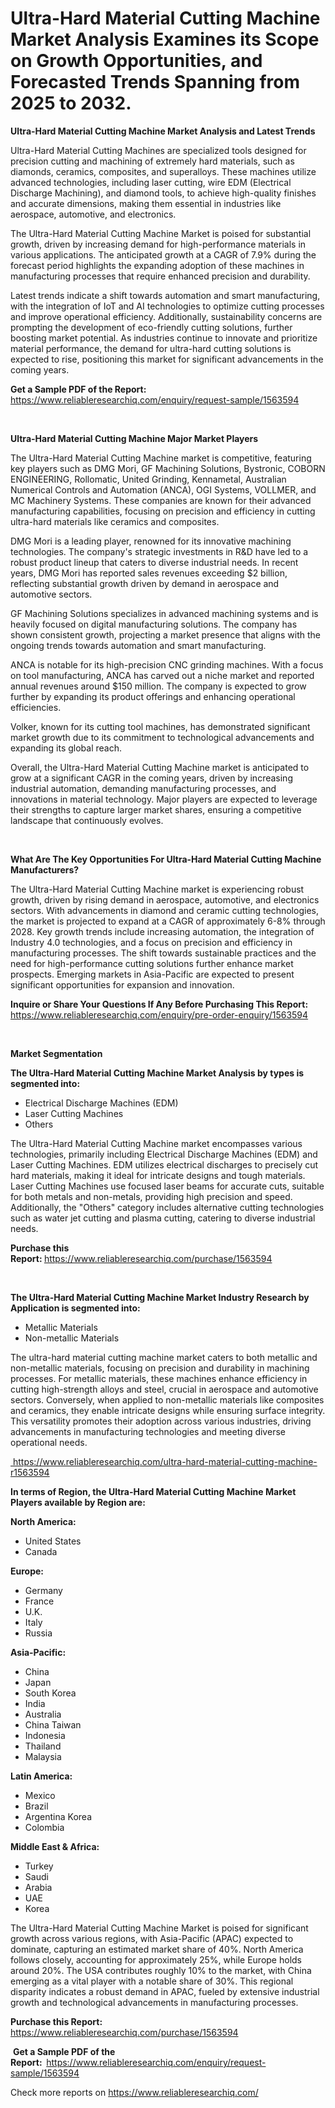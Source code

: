 <p><h1>Ultra-Hard Material Cutting Machine Market Analysis Examines its Scope on Growth Opportunities, and Forecasted Trends Spanning from 2025 to 2032.</h1></p><p><strong>Ultra-Hard Material Cutting Machine Market Analysis and Latest Trends</strong></p>
<p><p>Ultra-Hard Material Cutting Machines are specialized tools designed for precision cutting and machining of extremely hard materials, such as diamonds, ceramics, composites, and superalloys. These machines utilize advanced technologies, including laser cutting, wire EDM (Electrical Discharge Machining), and diamond tools, to achieve high-quality finishes and accurate dimensions, making them essential in industries like aerospace, automotive, and electronics.</p><p>The Ultra-Hard Material Cutting Machine Market is poised for substantial growth, driven by increasing demand for high-performance materials in various applications. The anticipated growth at a CAGR of 7.9% during the forecast period highlights the expanding adoption of these machines in manufacturing processes that require enhanced precision and durability. </p><p>Latest trends indicate a shift towards automation and smart manufacturing, with the integration of IoT and AI technologies to optimize cutting processes and improve operational efficiency. Additionally, sustainability concerns are prompting the development of eco-friendly cutting solutions, further boosting market potential. As industries continue to innovate and prioritize material performance, the demand for ultra-hard cutting solutions is expected to rise, positioning this market for significant advancements in the coming years.</p></p>
<p><strong>Get a Sample PDF of the Report:&nbsp;</strong> <a href="https://www.reliableresearchiq.com/enquiry/request-sample/1563594?utm_campaign=99&utm_medium=2&utm_source=Github&utm_content=ia&utm_term=25022025&utm_id=ultra-hard-material-cutting-machine">https://www.reliableresearchiq.com/enquiry/request-sample/1563594</a></p>
<p>&nbsp;</p>
<p><strong>Ultra-Hard Material Cutting Machine Major Market Players</strong></p>
<p><p>The Ultra-Hard Material Cutting Machine market is competitive, featuring key players such as DMG Mori, GF Machining Solutions, Bystronic, COBORN ENGINEERING, Rollomatic, United Grinding, Kennametal, Australian Numerical Controls and Automation (ANCA), OGI Systems, VOLLMER, and MC Machinery Systems. These companies are known for their advanced manufacturing capabilities, focusing on precision and efficiency in cutting ultra-hard materials like ceramics and composites.</p><p>DMG Mori is a leading player, renowned for its innovative machining technologies. The company's strategic investments in R&D have led to a robust product lineup that caters to diverse industrial needs. In recent years, DMG Mori has reported sales revenues exceeding $2 billion, reflecting substantial growth driven by demand in aerospace and automotive sectors.</p><p>GF Machining Solutions specializes in advanced machining systems and is heavily focused on digital manufacturing solutions. The company has shown consistent growth, projecting a market presence that aligns with the ongoing trends towards automation and smart manufacturing.</p><p>ANCA is notable for its high-precision CNC grinding machines. With a focus on tool manufacturing, ANCA has carved out a niche market and reported annual revenues around $150 million. The company is expected to grow further by expanding its product offerings and enhancing operational efficiencies.</p><p>Volker, known for its cutting tool machines, has demonstrated significant market growth due to its commitment to technological advancements and expanding its global reach.</p><p>Overall, the Ultra-Hard Material Cutting Machine market is anticipated to grow at a significant CAGR in the coming years, driven by increasing industrial automation, demanding manufacturing processes, and innovations in material technology. Major players are expected to leverage their strengths to capture larger market shares, ensuring a competitive landscape that continuously evolves.</p></p>
<p>&nbsp;</p>
<p><strong>What Are The Key Opportunities For Ultra-Hard Material Cutting Machine Manufacturers?</strong></p>
<p><p>The Ultra-Hard Material Cutting Machine market is experiencing robust growth, driven by rising demand in aerospace, automotive, and electronics sectors. With advancements in diamond and ceramic cutting technologies, the market is projected to expand at a CAGR of approximately 6-8% through 2028. Key growth trends include increasing automation, the integration of Industry 4.0 technologies, and a focus on precision and efficiency in manufacturing processes. The shift towards sustainable practices and the need for high-performance cutting solutions further enhance market prospects. Emerging markets in Asia-Pacific are expected to present significant opportunities for expansion and innovation.</p></p>
<p><strong>Inquire or Share Your Questions If Any Before Purchasing This Report:</strong> <a href="https://www.reliableresearchiq.com/enquiry/pre-order-enquiry/1563594?utm_campaign=99&utm_medium=2&utm_source=Github&utm_content=ia&utm_term=25022025&utm_id=ultra-hard-material-cutting-machine">https://www.reliableresearchiq.com/enquiry/pre-order-enquiry/1563594</a></p>
<p>&nbsp;</p>
<p><strong>Market Segmentation</strong></p>
<p><strong>The Ultra-Hard Material Cutting Machine Market Analysis by types is segmented into:</strong></p>
<p><ul><li>Electrical Discharge Machines (EDM)</li><li>Laser Cutting Machines</li><li>Others</li></ul></p>
<p><p>The Ultra-Hard Material Cutting Machine market encompasses various technologies, primarily including Electrical Discharge Machines (EDM) and Laser Cutting Machines. EDM utilizes electrical discharges to precisely cut hard materials, making it ideal for intricate designs and tough materials. Laser Cutting Machines use focused laser beams for accurate cuts, suitable for both metals and non-metals, providing high precision and speed. Additionally, the "Others" category includes alternative cutting technologies such as water jet cutting and plasma cutting, catering to diverse industrial needs.</p></p>
<p><strong>Purchase this Report:&nbsp;</strong><a href="https://www.reliableresearchiq.com/purchase/1563594?utm_campaign=99&utm_medium=2&utm_source=Github&utm_content=ia&utm_term=25022025&utm_id=ultra-hard-material-cutting-machine">https://www.reliableresearchiq.com/purchase/1563594</a></p>
<p>&nbsp;</p>
<p><strong>The Ultra-Hard Material Cutting Machine Market Industry Research by Application is segmented into:</strong></p>
<p><ul><li>Metallic Materials</li><li>Non-metallic Materials</li></ul></p>
<p><p>The ultra-hard material cutting machine market caters to both metallic and non-metallic materials, focusing on precision and durability in machining processes. For metallic materials, these machines enhance efficiency in cutting high-strength alloys and steel, crucial in aerospace and automotive sectors. Conversely, when applied to non-metallic materials like composites and ceramics, they enable intricate designs while ensuring surface integrity. This versatility promotes their adoption across various industries, driving advancements in manufacturing technologies and meeting diverse operational needs.</p></p>
<p><a href="https://www.reliableresearchiq.com/ultra-hard-material-cutting-machine-r1563594?utm_campaign=99&utm_medium=2&utm_source=Github&utm_content=ia&utm_term=25022025&utm_id=ultra-hard-material-cutting-machine">&nbsp;https://www.reliableresearchiq.com/ultra-hard-material-cutting-machine-r1563594</a></p>
<p><strong>In terms of Region, the Ultra-Hard Material Cutting Machine Market Players available by Region are:</strong></p>
<p>
    <p> <strong> North America: </strong>
        <ul>
            <li>United States</li>
            <li>Canada</li>
        </ul>
        </p> 
    <p> <strong> Europe: </strong>
        <ul>
            <li>Germany</li>
            <li>France</li>
            <li>U.K.</li>
            <li>Italy</li>
            <li>Russia</li>
        </ul>
        </p> 
    <p> <strong> Asia-Pacific: </strong>
        <ul>
            <li>China</li>
            <li>Japan</li>
            <li>South Korea</li>
            <li>India</li>
            <li>Australia</li>
            <li>China Taiwan</li>
            <li>Indonesia</li>
            <li>Thailand</li>
            <li>Malaysia</li>
        </ul>
        </p> 
    <p> <strong> Latin America: </strong>
        <ul>
            <li>Mexico</li>
            <li>Brazil</li>
            <li>Argentina Korea</li>
            <li>Colombia</li>
        </ul>
        </p> 
    <p> <strong> Middle East & Africa: </strong>
        <ul>
            <li>Turkey</li>
            <li>Saudi</li>
            <li>Arabia</li>
            <li>UAE</li>
            <li>Korea</li>
        </ul>
    </p>
    </p>
<p><p>The Ultra-Hard Material Cutting Machine Market is poised for significant growth across various regions, with Asia-Pacific (APAC) expected to dominate, capturing an estimated market share of 40%. North America follows closely, accounting for approximately 25%, while Europe holds around 20%. The USA contributes roughly 10% to the market, with China emerging as a vital player with a notable share of 30%. This regional disparity indicates a robust demand in APAC, fueled by extensive industrial growth and technological advancements in manufacturing processes.</p></p>
<p><strong>Purchase this Report: </strong><a href="https://www.reliableresearchiq.com/purchase/1563594?utm_campaign=99&utm_medium=2&utm_source=Github&utm_content=ia&utm_term=25022025&utm_id=ultra-hard-material-cutting-machine">https://www.reliableresearchiq.com/purchase/1563594</a></p>
<p>&nbsp;<strong>Get a Sample PDF of the Report:&nbsp;&nbsp;</strong><a href="https://www.reliableresearchiq.com/enquiry/request-sample/1563594?utm_campaign=99&utm_medium=2&utm_source=Github&utm_content=ia&utm_term=25022025&utm_id=ultra-hard-material-cutting-machine">https://www.reliableresearchiq.com/enquiry/request-sample/1563594</a></p>
<p><strong></strong></p>
<p>Check more reports on <a href="https://www.reliableresearchiq.com/?utm_campaign=99&utm_medium=2&utm_source=Github&utm_content=ia&utm_term=25022025&utm_id=ultra-hard-material-cutting-machine">https://www.reliableresearchiq.com/</a></p>